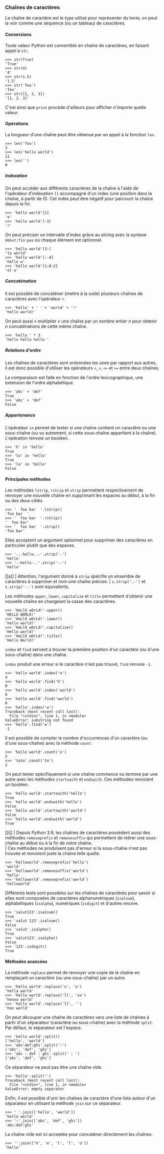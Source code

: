 ### Chaînes de caractères

La chaîne de caractère est le type utilisé pour représenter du texte, on peut la voir comme une séquence (ou un tableau) de caractères.

#### Conversions

Toute valeur Python est convertible en chaîne de caractères, en faisant appel à `str`.

```pycon
>>> str(True)
'True'
>>> str(4)
'4'
>>> str(1.5)
'1.5'
>>> str('foo')
'foo'
>>> str([1, 2, 3])
'[1, 2, 3]'
```

C'est ainsi que `print` procède d'ailleurs pour afficher n'importe quelle valeur.

#### Opérations

La longueur d'une chaîne peut être obtenue par un appel à la fonction `len`.

```pycon
>>> len('foo')
3
>>> len('hello world')
11
>>> len('')
0
```

##### Indexation

On peut accéder aux différents caractères de la chaîne à l'aide de l'opérateur d'indexation `[]` accompagné d'un index (une position dans la chaîne, à partir de 0).
Cet index peut être négatif pour parcourir la chaîne depuis la fin.

```pycon
>>> 'hello world'[1]
'e'
>>> 'hello world'[-3]
'r'
```

On peut préciser un intervalle d'index grâce au _slicing_ avec la syntaxe `debut:fin:pas` où chaque élément est optionnel.

```pycon
>>> 'hello world'[3:]
'lo world'
>>> 'hello world'[:-4]
'hello w'
>>> 'hello world'[1:8:2]
'el o'
```

##### Concaténation

Il est possible de concaténer (mettre à la suite) plusieurs chaînes de caractères avec l'opérateur `+`.

```pycon
>>> 'hello' + ' ' + 'world' + '!'
'hello world!'
```

On peut aussi « multiplier » une chaîne par un nombre entier _n_ pour obtenir _n_ concaténations de cette même chaîne.

```pycon
>>> 'hello ' * 3
'hello hello hello '
```

##### Relations d'ordre

Les chaînes de caractères sont ordonnées les unes par rapport aux autres, il est donc possible d'utiliser les opérateurs `<`, `>`, `<=` et `>=` entre deux chaînes.

La comparaison est faite en fonction de l'ordre lexicographique, une extension de l'ordre alphabétique.

```pycon
>>> 'abc' < 'def'
True
>>> 'abc' > 'def'
False
```

##### Appartenance

L'opérateur `in` permet de tester si une chaîne contient un caractère ou une sous-chaîne (ou vu autrement, si cette sous-chaîne appartient à la chaîne).
L'opération renvoie un booléen.

```pycon
>>> 'h' in 'hello'
True
>>> 'lo' in 'hello'
True
>>> 'la' in 'hello'
False
```

#### Principales méthodes

Les méthodes `lstrip`, `rstrip` et `strip` permettent respectivement de renvoyer une nouvelle chaîne en supprimant les espaces au début, à la fin ou des deux côtés.

```pycon
>>> '  foo bar  '.lstrip()
'foo bar  '
>>> '  foo bar  '.rstrip()
'  foo bar'
>>> '  foo bar  '.strip()
'foo bar'
```

Elles acceptent un argument optionnel pour supprimer des caractères en particulier plutôt que des espaces.

```pycon
>>> '...hello...'.strip('.')
'hello'
>>> '.-hello-..'.strip('.-')
'hello'
```

[[a]]
| Attention, l'argument donné à `strip` spécifie un ensemble de caractères à supprimer et nom une chaîne précise.
| `s.strip('.-')` et `s.strip('-.')` sont équivalents.

Les méthodes `upper`, `lower`, `capitalize` et `title` permettent d'obtenir une nouvelle chaîne en changeant la casse des caractères.

```pycon
>>> 'HeLlO wOrLd!'.upper()
'HELLO WORLD!'
>>> 'HeLlO wOrLd!'.lower()
'hello world!'
>>> 'HeLlO wOrLd!'.capitalize()
'Hello world!'
>>> 'HeLlO wOrLd!'.title()
'Hello World!'
```

`index` et `find` servent à trouver la première position d'un caractère (ou d'une sous-chaîne) dans une chaîne.

`index` produit une erreur si le caractère n'est pas trouvé, `find` renvoie `-1`.

```pycon
>>> 'hello world'.index('o')
4
>>> 'hello world'.find('h')
0
>>> 'hello world'.index('world')
6
>>> 'hello world'.find('world')
6
>>> 'hello'.index('w')
Traceback (most recent call last):
  File "<stdin>", line 1, in <module>
ValueError: substring not found
>>> 'hello'.find('w')
-1
```

Il est possible de compter le nombre d'occurrences d'un caractère (ou d'une sous-chaîne) avec la méthode `count`.

```pycon
>>> 'hello world'.count('o')
2
>>> 'toto'.count('to')
2
```

On peut tester spécifiquement si une chaîne commence ou termine par une autre avec les méthodes `startswith` et `endswith`.
Ces méthodes renvoient un booléen.

```pycon
>>> 'hello world'.startswith('hello')
True
>>> 'hello world'.endswith('hello')
False
>>> 'hello world'.startswith('world')
False
>>> 'hello world'.endswith('world')
True
```

[[i]]
| Depuis Python 3.9, les chaînes de caractères possèdent aussi des méthodes `removeprefix` et `removesuffix` qui permettent de retirer une sous-chaîne au début ou à la fin de notre chaîne.  
| Ces méthodes ne produisent pas d'erreur si la sous-chaîne n'est pas trouvée et renvoient juste la chaîne telle quelle.

```pycon
>>> 'helloworld'.removeprefix('hello')
'world'
>>> 'helloworld'.removesuffix('world')
'hello'
>>> 'helloworld'.removeprefix('world')
'helloworld'
```

Différents tests sont possibles sur les chaînes de caractères pour savoir si elles sont composées de caractères alphanumériques (`isalnum`), alphabétiques (`isalpha`), numériques (`isdigit`) et d'autres encore.

```pycon
>>> 'salut123'.isalnum()
True
>>> 'salut 123'.isalnum()
False
>>> 'salut'.isalpha()
True
>>> 'salut123'.isalpha()
False
>>> '123'.isdigit()
True
```

#### Méthodes avancées

La méthode `replace` permet de renvoyer une copie de la chaîne en remplaçant un caractère (ou une sous-chaîne) par un autre.

```pycon
>>> 'hello world'.replace('o', 'a')
'hella warld'
>>> 'hello world'.replace('ll', 'xx')
'hexxo world'
>>> 'hello world'.replace('ll', '')
'heo world'
```

On peut découper une chaîne de caractères vers une liste de chaînes à partir d'un séparateur (caractère ou sous-chaîne) avec la méthode `split`.
Par défaut, le séparateur est l'espace.

```pycon
>>> 'hello world'.split()
['hello', 'world']
>>> 'abc:def:ghi'.split(':')
['abc', 'def', 'ghi']
>>> 'abc : def : ghi'.split(' : ')
['abc', 'def', 'ghi']
```

Ce séparateur ne peut pas être une chaîne vide.

```pycon
>>> 'hello'.split('')
Traceback (most recent call last):
  File "<stdin>", line 1, in <module>
ValueError: empty separator
```

Enfin, il est possible d'unir les chaînes de caractère d'une liste autour d'un séparateur en utilisant la méthode `join` sur ce séparateur.

```pycon
>>> ' '.join(['hello', 'world'])
'hello world'
>>> ':'.join(['abc', 'def', 'ghi'])
'abc:def:ghi'
```

La chaîne vide est ici acceptée pour concaténer directement les chaînes.

```pycon
>>> ''.join(['h', 'e', 'l', 'l', 'o'])
'hello'
```
